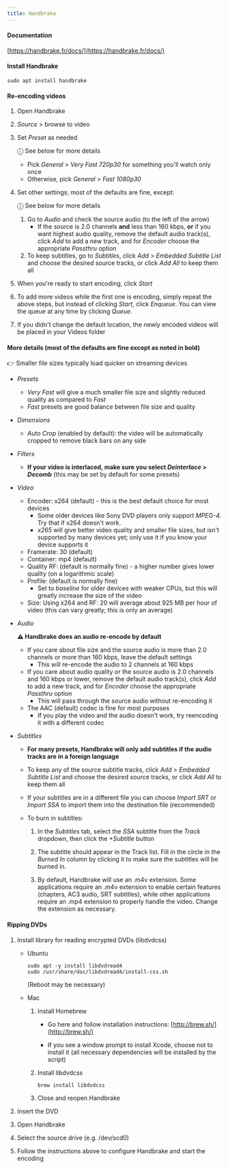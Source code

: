 ```yaml
---
title: Handbrake
---
```


#### Documentation

[https://handbrake.fr/docs/](https://handbrake.fr/docs/)

#### Install Handbrake

```
sudo apt install handbrake
```

#### Re-encoding videos

1. Open Handbrake

2. _Source_ > browse to video

3. Set _Preset_ as needed

   ⓘ See below for more details

   - Pick _General_ > _Very Fast 720p30_ for something you'll watch only once
   - Otherwise, pick _General_ > _Fast 1080p30_

4. Set other settings; most of the defaults are fine, except:

   ⓘ See below for more details

   1. Go to _Audio_ and check the source audio (to the left of the arrow)
      - If the source is 2.0 channels **and** less than 160 kbps, **or** if you want highest audio quality, remove the default audio track(s), click _Add_ to add a new track, and for _Encoder_ choose the appropriate _Passthru_ option
   1. To keep subtitles, go to _Subtitles_, click _Add_ > _Embedded Subtitle List_ and choose the desired source tracks, or click _Add All_ to keep them all

5. When you're ready to start encoding, click _Start_

6. To add more videos while the first one is encoding, simply repeat the above steps, but instead of clicking _Start_, click _Enqueue_. You can view the queue at any time by clicking _Queue_.

7. If you didn't change the default location, the newly encoded videos will be placed in your Videos folder

#### More details (most of the defaults are fine except as noted in bold)

👉 Smaller file sizes typically load quicker on streaming devices

- _Presets_

  - _Very Fast_ will give a much smaller file size and slightly reduced quality as compared to _Fast_
  - _Fast_ presets are good balance between file size and quality

- _Dimensions_

  - _Auto Crop_ (enabled by default): the video will be automatically cropped to remove black bars on any side

- _Filters_

  - **If your video is interlaced, make sure you select _Deinterlace_ > _Decomb_** (this may be set by default for some presets)

- _Video_

  - Encoder: x264 (default) - this is the best default choice for most devices
    - Some older devices like Sony DVD players only support _MPEG-4_. Try that if x264 doesn't work.
    - _x265_ will give better video quality and smaller file sizes, but isn't supported by many devices yet; only use it if you know your device supports it
  - Framerate: 30 (default)
  - Container: mp4 (default)
  - Quality RF: (default is normally fine) - a higher number gives lower quality (on a logarithmic scale)
  - Profile: (default is normally fine)
    - Set to _baseline_ for older devices with weaker CPUs, but this will greatly increase the size of the video
  - Size: Using x264 and RF: 20 will average about 925 MB per hour of video (this can vary greatly; this is only an average)

- _Audio_

  **⚠️ Handbrake does an audio re-encode by default**

  - If you care about file size and the source audio is more than 2.0 channels or more than 160 kbps, leave the default settings
    - This will re-encode the audio to 2 channels at 160 kbps
  - If you care about audio quality or the source audio is 2.0 channels and 160 kbps or lower, remove the default audio track(s), click _Add_ to add a new track, and for _Encoder_ choose the appropriate _Passthru_ option
    - This will pass through the source audio without re-encoding it
  - The AAC (default) codec is fine for most purposes
    - If you play the video and the audio doesn't work, try reencoding it with a different codec

- _Subtitles_

  - **For many presets, Handbrake will only add subtitles if the audio tracks are in a foreign language**
  - To keep any of the source subtitle tracks, click _Add_ > _Embedded Subtitle List_ and choose the desired source tracks, or click _Add All_ to keep them all
  - If your subtitles are in a different file you can choose _Import SRT_ or _Import SSA_ to import them into the destination file (recommended)
  - To burn in subtitles:

    1. In the _Subtitles_ tab, select the _SSA_ subtitle from the _Track_ dropdown, then click the _+Subtitle_ button

    1. The subtitle should appear in the Track list. Fill in the circle in the _Burned In_ column by clicking it to make sure the subtitles will be burned in.

    1. By default, Handbrake will use an .m4v extension. Some applications require an .m4v extension to enable certain features (chapters, AC3 audio, SRT subtitles), while other applications require an .mp4 extension to properly handle the video. Change the extension as necessary.

#### Ripping DVDs

1.  Install library for reading encrypted DVDs (libdvdcss)

    - Ubuntu

      ```
      sudo apt -y install libdvdread4
      sudo /usr/share/doc/libdvdread4/install-css.sh
      ```

      (Reboot may be necessary)

    - Mac

      1. Install Homebrew

         - Go here and follow installation instructions: [http://brew.sh/](http://brew.sh/)

         - If you see a window prompt to install Xcode, choose not to install it (all necessary dependencies will be installed by the script)

      2. Install libdvdcss

         ```
         brew install libdvdcss
         ```

      3. Close and reopen Handbrake

2.  Insert the DVD

3.  Open Handbrake

4.  Select the source drive (e.g. /dev/scd0)

5.  Follow the instructions above to configure Handbrake and start the encoding
